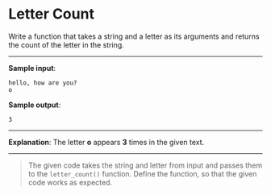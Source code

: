 # Letter Count

Write a function that takes a string and a letter as its arguments and returns the count of the letter in the string.

---

**Sample input**:  
```
hello, how are you?
o
```

**Sample output**:  
```
3
```

---

**Explanation**: The letter **o** appears **3** times in the given text.

---

> The given code takes the string and letter from input and passes them to the `letter_count()` function. Define the function, so that the given code works as expected.
